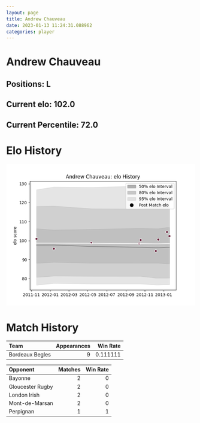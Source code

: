 ```yaml
---  
layout: page  
title: Andrew Chauveau  
date: 2023-01-13 11:24:31.088962  
categories: player  
---
```

# Andrew Chauveau

## Positions: L

## Current elo: 102.0

## Current Percentile: 72.0

# Elo History


![elo history](history_AndrewChauveau.png)
# Match History


| Team            |   Appearances |   Win Rate |
|:----------------|--------------:|-----------:|
| Bordeaux Begles |             9 |   0.111111 |

| Opponent         |   Matches |   Win Rate |
|:-----------------|----------:|-----------:|
| Bayonne          |         2 |          0 |
| Gloucester Rugby |         2 |          0 |
| London Irish     |         2 |          0 |
| Mont-de-Marsan   |         2 |          0 |
| Perpignan        |         1 |          1 |